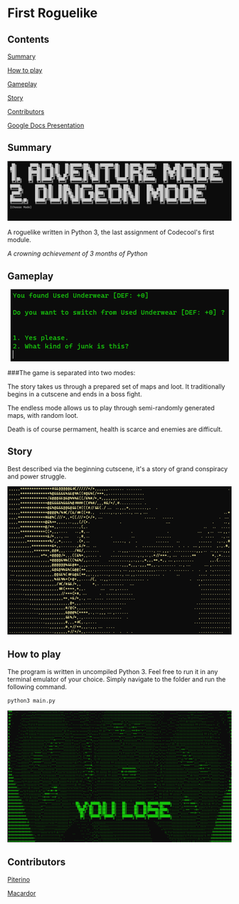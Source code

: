# First Roguelike

## Contents

[Summary](#summary)

[How to play](#how-to-play)

[Gameplay](#gameplay)

[Story](#story)

[Contributors](#contributors)

[Google Docs Presentation](https://docs.google.com/presentation/d/1AMlrvNyPLgIQOAfJwGRZD8c8g8McborbmvjjCu3x6Lg/edit?usp=sharing)

## Summary

<p align="center">
  <img src="https://github.com/Piterino/firstroguelike/blob/main/pictures/screenshot_gamemode.png?raw=true" alt="Gamemode"/>
</p>

A roguelike written in Python 3, the last assignment of Codecool's first module.

*A crowning achievement of 3 months of Python*

## Gameplay

<p align="center">
  <img src="https://github.com/Piterino/firstroguelike/blob/main/pictures/screenshot_armorpickup.png?raw=true" alt="Armor pickup"/>
</p>

###The game is separated into two modes:

The story takes us through a prepared set of maps and loot. It traditionally begins in a cutscene and ends in a boss fight.

The endless mode allows us to play through semi-randomly generated maps, with random loot.

Death is of course permament, health is scarce and enemies are difficult.

## Story

Best described via the beginning cutscene, it's a story of grand conspiracy and power struggle.

<p align="center">
  <img src="https://github.com/Piterino/firstroguelike/blob/main/pictures/screenshot_story_alien.png?raw=true" alt="Alien"/>
</p>

## How to play

The program is written in uncompiled Python 3. Feel free to run it in any terminal emulator of your choice. Simply navigate to the folder and run the following command.

```bash
python3 main.py
```

<p align="center">
  <img src="https://github.com/Piterino/firstroguelike/blob/main/pictures/screenshot_losescreen.png?raw=true" alt="Lose screen"/>
</p>

## Contributors

[Piterino](https://github.com/Piterino)

[Macardor](https://github.com/Macardor)
